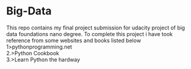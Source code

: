 # Big-Data

This repo contains my final project submission for udacity project of big data foundations nano degree.
To complete this project i have took reference from some websites and books listed below
<br>1>pythonprogramming.net
<br>2.>Python Cookbook
<br>3.>Learn Python the hardway
